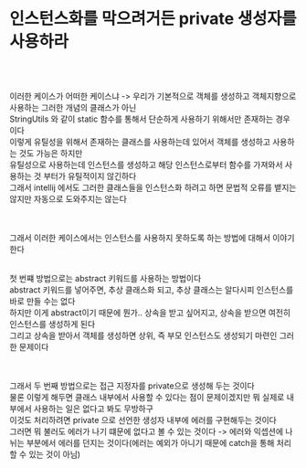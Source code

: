 # 인스턴스화를 막으려거든 private 생성자를 사용하라
<br><br>

이러한 케이스가 어떠한 케이스냐 -> 우리가 기본적으로 객체를 생성하고 객체지향으로 사용하는 그러한 개념의 클래스가 아닌 <br>
StringUtils 와 같이 static 함수를 통해서 단순하게 사용하기 위해서만 존재하는 경우이다 <br>
이렇게 유틸성을 위해서 존재하는 클래스를 사용하는데 있어서 객체를 생성하고 사용하는 것도 가능은 하지만 <br>
유틸성으로 사용하는데 인스턴스를 생성하고 해당 인스턴스로부터 함수를 가져와서 사용하는 것 부터가 유틸적이지 않긴하다 <br>
그래서 intellij 에서도 그러한 클래스들을 인스턴스화 하려고 하면 문법적 오류를 뱉지는 않지만 자동으로 도와주지는 않는다 <br>
<br><br>

그래서 이러한 케이스에서는 인스턴스를 사용하지 못하도록 하는 방법에 대해서 이야기한다 <br>
<br>

첫 번쨰 방법으로는 abstract 키워드를 사용하는 방법이다 <br>
abstract 키워드를 넣어주면, 추상 클래스화 되고, 추상 클래스는 알다시피 인스턴스를 바로 만들 수는 없다 <br>
하지만 이게 abstract이기 때문에 뭔가.. 상속을 받고 싶어지고, 상속을 받으면 여전히 인스턴스를 생성하게 된다 <br>
그리고 상속을 받아서 객체를 생성하면 상위, 즉 부모 인스턴스도 생성되기 마련인 그러한 문제이다 <br>
<br><br>

그래서 두 번째 방법으로는 접근 지정자를 private으로 생성해 두는 것이다 <br>
물론 이렇게 해두면 클래스 내부에서 사용할 수 있다는 점이 문제이겠지만 뭐 실제로 내부에서 사용하는 일은 없다고 봐도 무방하구 <br>
이것도 처리하려면 private 으로 선언한 생성자 내부에 에러를 구현해두는 것이다 <br>
그러면 뭐 불러도 에러가 나기 떄문에 없다고 볼 수 있는 것이다 -> 에러와 익셉션에 나뉘는 부분에서 에러를 던지는 것이다(에러는 예외가 아니기 때문에 catch을 통해 처리할 수 있는 것이 아님) <br>
<br><br>

<br><br><br><br><br><br><br><br><br><br>